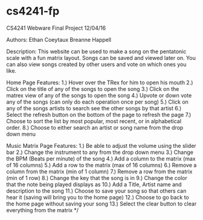 # cs4241-fp
CS4241 Webware Final Project
12/04/16

Authors:
Ethan Coeytaux
Breanne Happell

Description:
This website can be used to make a song on the pentatonic scale with a fun matrix layout. 
Songs can be saved and viewed later on.  You can also view songs created by other users and
vote on which ones you like.

Home Page Features:
1.) Hover over the TRex for him to open his mouth
2.) Click on the title of any of the songs to open the song
3.) Click on the matrex view of any of the songs to open the song
4.) Upvote or down vote any of the songs (can only do each operation once per song)
5.) Click on any of the songs artists to search see the other songs by that artist
6.) Select the refresh button on the bottom of the page to refresh the page
7.) Choose to sort the list by most popular, most recent, or in alphabetical order.
8.) Choose to either search an artist or song name from the drop down menu

Music Matrix Page Features:
1.) Be able to adjust the volume using the slider bar
2.) Change the instrument to any from the drop down menu
3.) Change the BPM (Beats per minute) of the song
4.) Add a column to the matrix (max of 16 columns)
5.) Add a row to the matrix (max of 16 columns)
6.) Remove a column from the matrix (min of 1 column)
7.) Remove a row from the matrix (min of 1 row)
8.) Change the key that the song is in
9.) Change the color that the note being played displays as
10.) Add a Title, Artist name and description to the song
11.) Choose to save your song so that others can hear it (saving will bring you to the home page)
12.) Choose to go back to the home page without saving your song
13.) Select the clear button to clear everything from the matrix */








